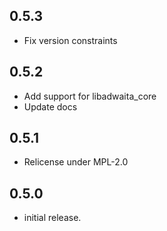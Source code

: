 ## 0.5.3

* Fix version constraints

## 0.5.2

* Add support for libadwaita_core
* Update docs

## 0.5.1

* Relicense under MPL-2.0

## 0.5.0

* initial release.

